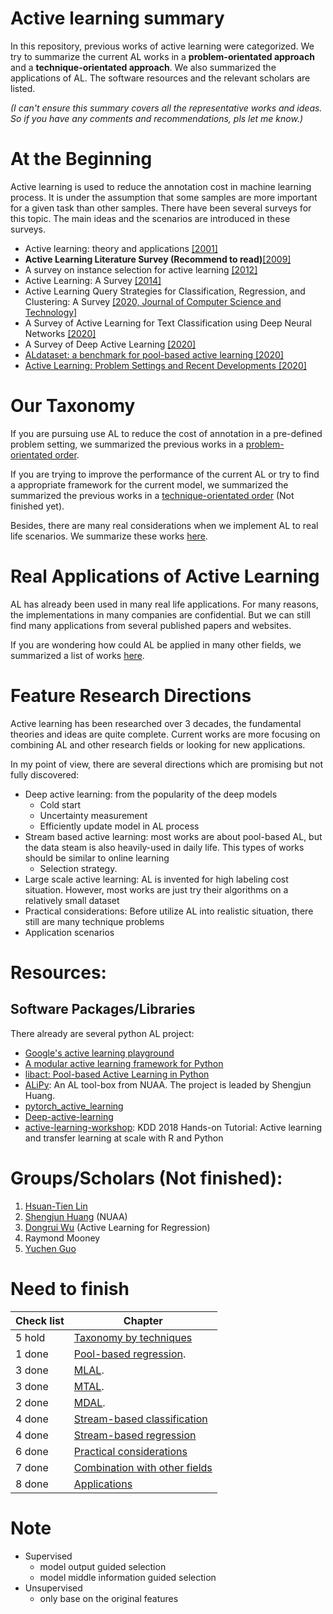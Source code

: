 # Active learning summary

In this repository, previous works of active learning were categorized. 
We try to summarize the current AL works in a **problem-orientated approach** and a **technique-orientated approach**.
We also summarized the applications of AL.
The software resources and the relevant scholars are listed.

*(I can't ensure this summary covers all the representative works and ideas.
So if you have any comments and recommendations, pls let me know.)*

# At the Beginning

Active learning is used to reduce the annotation cost in machine learning process.
It is under the assumption that some samples are more important for a given task than other samples.
There have been several surveys for this topic.
The main ideas and the scenarios are introduced in these surveys.

- Active learning: theory and applications [[2001]](https://ai.stanford.edu/~koller/Papers/Tong:2001.pdf.gz)
- **Active Learning Literature Survey (Recommend to read)**[[2009]](https://minds.wisconsin.edu/handle/1793/60660)
- A survey on instance selection for active learning [[2012]](https://link.springer.com/article/10.1007/s10115-012-0507-8)
- Active Learning: A Survey [[2014]](https://www.taylorfrancis.com/books/e/9780429102639/chapters/10.1201/b17320-27)
- Active Learning Query Strategies for Classification, Regression, and Clustering: A Survey [[2020, Journal of Computer Science and Technology]](https://link.springer.com/article/10.1007/s11390-020-9487-4)
- A Survey of Active Learning for Text Classification using Deep Neural Networks [[2020]](https://arxiv.org/pdf/2008.07267.pdf)
- A Survey of Deep Active Learning [[2020]](https://arxiv.org/pdf/2009.00236.pdf)
- [ALdataset: a benchmark for pool-based active learning [2020]](https://arxiv.org/pdf/2010.08161.pdf)
- [Active Learning: Problem Settings and Recent Developments [2020]](https://arxiv.org/pdf/2012.04225.pdf)

# Our Taxonomy

If you are pursuing use AL to reduce the cost of annotation in a pre-defined problem setting, we summarized the previous works in a [problem-orientated order](AL_core.md).

If you are trying to improve the performance of the current AL or try to find a appropriate framework for the current model, we summarized the summarized the previous works in a [technique-orientated order](AL_technique.md) (Not finished yet).

Besides, there are many real considerations when we implement AL to real life scenarios.
We summarize these works [here](subfields/practical_considerations.md).

# Real Applications of Active Learning

AL has already been used in many real life applications.
For many reasons, the implementations in many companies are confidential.
But we can still find many applications from several published papers and websites.

If you are wondering how could AL be applied in many other fields, we summarized a list of works [here](subfields/AL_applications.md).

# Feature Research Directions

Active learning has been researched over 3 decades, the fundamental theories and ideas are quite complete.
Current works are more focusing on combining AL and other research fields or looking for new applications.

In my point of view, there are several directions which are promising but not fully discovered:
- Deep active learning: from the popularity of the deep models
  - Cold start
  - Uncertainty measurement
  - Efficiently update model in AL process
- Stream based active learning: most works are about pool-based AL, but the data steam is also heavily-used in daily life. This types of works should be similar to online learning
  - Selection strategy.
- Large scale active learning: AL is invented for high labeling cost situation. However, most works are just try their algorithms on a relatively small dataset
- Practical considerations: Before utilize AL into realistic situation, there still are many technique problems
- Application scenarios

# Resources:
## Software Packages/Libraries
There already are several python AL project:
- [Google's active learning playground](https://github.com/google/active-learning)
- [A modular active learning framework for Python](https://github.com/modAL-python/modAL)
- [libact: Pool-based Active Learning in Python](https://github.com/ntucllab/libact)
- [ALiPy](https://github.com/NUAA-AL/ALiPy): 
  An AL tool-box from NUAA. 
  The project is leaded by Shengjun Huang.
- [pytorch_active_learning](https://github.com/rmunro/pytorch_active_learning)
- [Deep-active-learning](https://github.com/ej0cl6/deep-active-learning)
- [active-learning-workshop](https://github.com/Azure/active-learning-workshop): 
  KDD 2018 Hands-on Tutorial: Active learning and transfer learning at scale with R and Python

# Groups/Scholars (Not finished):
1. [Hsuan-Tien Lin](https://www.csie.ntu.edu.tw/~htlin/)
2. [Shengjun Huang](http://parnec.nuaa.edu.cn/huangsj/) (NUAA)
3. [Dongrui Wu](https://sites.google.com/site/drwuHUST/publications/completepubs) (Active Learning for Regression)
4. Raymond Mooney
5. [Yuchen Guo](http://ise.thss.tsinghua.edu.cn/MIG/gyc.html)

# Need to finish

| Check list | Chapter                                                           |
| ---------- | ----------------------------------------------------------------- |
| 5 hold     | [Taxonomy by techniques](AL_technique.md)                         |
| 1 done     | [Pool-based regression](subfields/pb_regression.md).              |
| 3 done     | [MLAL](subfields/MLAL.md).                                        |
| 3 done     | [MTAL](subfields/MTAL.md).                                        |
| 2 done     | [MDAL](subfields/MDAL.md).                                        |
| 4 done     | [Stream-based classification](subfields/sb_classification.md)     |
| 4 done     | [Stream-based regression](subfields/sb_regression.md)             |
| 6 done     | [Practical considerations](subfields/practical_considerations.md) |
| 7 done     | [Combination with other fields](subfields/AL_combinations.md)     |
| 8 done     | [Applications](subfields/AL_applications.md)                      |

# Note

- Supervised
  - model output guided selection
  - model middle information guided selection
- Unsupervised
  - only base on the original features